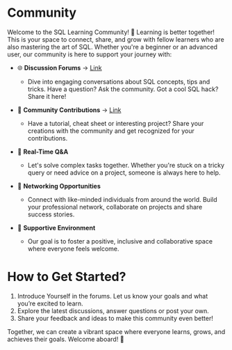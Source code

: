 # Community
Welcome to the SQL Learning Community! 🌟
Learning is better together! This is your space to connect, share, and grow with fellow learners who are also mastering the art of SQL. Whether you're a beginner or an advanced user, our community is here to support your journey with:

- 🌐 **Discussion Forums** -> [Link](https://discord.com/invite/ahA5bGVrgP)
    - Dive into engaging conversations about SQL concepts, tips and tricks. Have a question? Ask the community. Got a cool SQL hack? Share it here!

- 📢 **Community Contributions** -> [Link](https://github.com/ai-learning-space/sql-expert)
    - Have a tutorial, cheat sheet or interesting project? Share your creations with the community and get recognized for your contributions.

- 💬 **Real-Time Q&A**
    - Let's solve complex tasks together. Whether you're stuck on a tricky query or need advice on a project, someone is always here to help.

- 🤝 **Networking Opportunities**
    - Connect with like-minded individuals from around the world. Build your professional network, collaborate on projects and share success stories.

- 🙌 **Supportive Environment**
    - Our goal is to foster a positive, inclusive and collaborative space where everyone feels welcome.

# How to Get Started?
1. Introduce Yourself in the forums. Let us know your goals and what you’re excited to learn.
2. Explore the latest discussions, answer questions or post your own.
3. Share your feedback and ideas to make this community even better!

Together, we can create a vibrant space where everyone learns, grows, and achieves their goals. Welcome aboard! 🚀